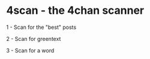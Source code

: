 # 4scan - the 4chan scanner

1 - Scan for the "best" posts

2 - Scan for greentext

3 - Scan for a word
